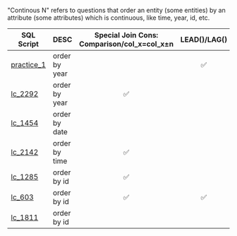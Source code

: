 "Continous N" refers to questions that order an entity (some entities) by an attribute (some attributes) which is continuous, like time, year, id, etc.

| SQL Script  | DESC | Special Join Cons: Comparison/col_x=col_x±n | LEAD()/LAG() | ROW_NUM/RANK | SUM()OVER() |
| ----------- | ---- | :------------------: | :----------: | :----------: | :----------: |
| [practice_1](https://github.com/irenejiazhou/sql_manual/blob/main/continuous_n/practice_1_yoy_continuous_revenue_growth.sql)|order by year||✅||
| [lc_2292](https://github.com/irenejiazhou/sql_manual/blob/main/continuous_n/leetcode_Q2292_purchase_in_consecutive_years.sql)|order by year|✅|||
| [lc_1454](https://github.com/irenejiazhou/sql_manual/blob/main/continuous_n/leetcode_Q1454_retention_active_users.sql)|order by date|||✅|
| [lc_2142](https://github.com/irenejiazhou/sql_manual/blob/main/continuous_n/leetcode_Q2142_order_by_time.sql)|order by time|✅|||
| [lc_1285](https://github.com/irenejiazhou/sql_manual/blob/main/continuous_n/leetcode_Q1285_continuous_ranges.sql)|order by id|✅||✅|
| [lc_603](https://github.com/irenejiazhou/sql_manual/blob/main/continuous_n/leetcode_Q603_consecutive_ranges.sql)|order by id|✅|✅||
| [lc_1811](https://github.com/irenejiazhou/sql_manual/blob/main/continuous_n/leetcode_Q1811_medals_in_continuous_contests.sql)|order by id|||✅|
